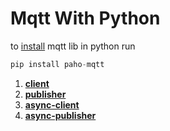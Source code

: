 # **Mqtt With Python**

to [install](https://pypi.org/project/paho-mqtt/#callbacks)  mqtt lib in python run

```python
pip install paho-mqtt
```

1. **[client](https://github.com/ashvinijangid/mqtt-protocol/blob/master/python/mqtt-client.py)**
2. **[publisher](https://github.com/ashvinijangid/mqtt-protocol/blob/master/python/mqtt-publisher.py)**
3. **[async-client](https://github.com/ashvinijangid/mqtt-protocol/blob/master/python/async-mqtt-client.py)**
4. **[async-publisher](https://github.com/ashvinijangid/mqtt-protocol/blob/master/python/async-mqtt-publisher.py)**

